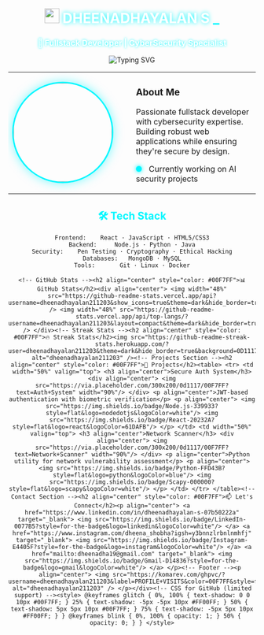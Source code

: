 <div align="center">

<!-- Matrix Background (will appear as image in GitHub) -->
<img src="https://media.giphy.com/media/ZVik7pBtu9dNS/giphy.gif" width="0" height="0">

<!-- Main Header with Glitch Effect -->
<h1>
  <img src="https://media.giphy.com/media/hvRJCLFzcasrR4ia7z/giphy.gif" width="30px"/>
  <span style="
    color: white;
    text-shadow: 0 0 10px #00F7FF;
    animation: glitch 3s infinite;
    position: relative;
    display: inline-block;
  ">DHEENADHAYALAN S</span>
  <span style="
    color: #00F7FF;
    animation: blink 1s infinite;
  ">_</span>
</h1>

<h3 style="
  color: white;
  text-shadow: 0 0 5px #00F7FF;
">🚀 Fullstack Developer | CyberSecurity Specialist</h3>

<!-- Animated Typing Effect -->
<img src="https://readme-typing-svg.demolab.com?font=Fira+Code&duration=4000&pause=500&color=00F7FF&width=500&lines=%7B+Turning+coffee+into+code+%7D;%7B+Building+scalable+web+apps+%7D;%7B+Learning+something+new+daily+%7D" alt="Typing SVG" />

<!-- Profile Section -->
<table align="center">
  <tr>
    <td width="50%">
      <img src="https://avatars.githubusercontent.com/u/YOUR_GITHUB_ID" width="200" style="
        border-radius: 50%;
        border: 3px solid #00F7FF;
        box-shadow: 0 0 20px rgba(0, 247, 255, 0.5);
      "/>
    </td>
    <td width="50%">
      <h3>About Me</h3>
      <p>Passionate fullstack developer with cybersecurity expertise. Building robust web applications while ensuring they're secure by design.</p>
      <p>
        <span style="
          display: inline-block;
          width: 12px;
          height: 12px;
          background: #00F7FF;
          border-radius: 50%;
          margin-right: 10px;
          box-shadow: 0 0 10px #00F7FF;
        "></span>
        Currently working on AI security projects
      </p>
    </td>
  </tr>
</table>

<!-- Skills Section -->
<h2 align="center" style="color: #00F7FF">🛠️ Tech Stack</h2>

```text
Frontend:    React · JavaScript · HTML5/CSS3
Backend:     Node.js · Python · Java
Security:    Pen Testing · Cryptography · Ethical Hacking
Databases:   MongoDB · MySQL
Tools:       Git · Linux · Docker

<!-- GitHub Stats --><h2 align="center" style="color: #00F7FF">📊 GitHub Stats</h2><div align="center"> <img width="48%" src="https://github-readme-stats.vercel.app/api?username=dheenadhayalan211203&show_icons=true&theme=dark&hide_border=true&bg_color=0d1117&title_color=00F7FF&icon_color=00F7FF&text_color=ffffff" /> <img width="48%" src="https://github-readme-stats.vercel.app/api/top-langs/?username=dheenadhayalan211203&layout=compact&theme=dark&hide_border=true&bg_color=0d1117&title_color=00F7FF&text_color=ffffff" /> </div><!-- Streak Stats --><h2 align="center" style="color: #00F7FF">🔥 Streak Stats</h2><img src="https://github-readme-streak-stats.herokuapp.com/?user=dheenadhayalan211203&theme=dark&hide_border=true&background=0D1117&stroke=00F7FF&ring=00F7FF&fire=00F7FF&currStreakLabel=00F7FF" alt="dheenadhayalan211203" /><!-- Projects Section --><h2 align="center" style="color: #00F7FF">🚀 Projects</h2><table> <tr> <td width="50%" valign="top"> <h3 align="center">Secure Auth System</h3> <div align="center"> <img src="https://via.placeholder.com/300x200/0d1117/00F7FF?text=Auth+System" width="90%"/> </div> <p align="center">JWT-based authentication with biometric verification</p> <p align="center"> <img src="https://img.shields.io/badge/Node.js-339933?style=flat&logo=nodedotjs&logoColor=white"/> <img src="https://img.shields.io/badge/React-20232A?style=flat&logo=react&logoColor=61DAFB"/> </p> </td> <td width="50%" valign="top"> <h3 align="center">Network Scanner</h3> <div align="center"> <img src="https://via.placeholder.com/300x200/0d1117/00F7FF?text=Network+Scanner" width="90%"/> </div> <p align="center">Python utility for network vulnerability assessment</p> <p align="center"> <img src="https://img.shields.io/badge/Python-FFD43B?style=flat&logo=python&logoColor=blue"/> <img src="https://img.shields.io/badge/Scapy-000000?style=flat&logo=scapy&logoColor=white"/> </p> </td> </tr> </table><!-- Contact Section --><h2 align="center" style="color: #00F7FF">📫 Let's Connect</h2><p align="center"> <a href="https://www.linkedin.com/in/dheenadhayalan-s-07b50222a" target="_blank"> <img src="https://img.shields.io/badge/LinkedIn-0077B5?style=for-the-badge&logo=linkedin&logoColor=white"/> </a> <a href="https://www.instagram.com/dheena_shobha?igsh=y3bnnzlrbnlnmhfj" target="_blank"> <img src="https://img.shields.io/badge/Instagram-E4405F?style=for-the-badge&logo=instagram&logoColor=white"/> </a> <a href="mailto:dheenadha19@gmail.com" target="_blank"> <img src="https://img.shields.io/badge/Gmail-D14836?style=for-the-badge&logo=gmail&logoColor=white"/> </a> </p><!-- Footer --><p align="center"> <img src="https://komarev.com/ghpvc/?username=dheenadhayalan211203&label=PROFILE+VISITS&color=00F7FF&style=flat" alt="dheenadhayalan211203" /> </p></div><!-- CSS for GitHub (limited support) --><style> @keyframes glitch { 0%, 100% { text-shadow: 0 0 10px #00F7FF; } 25% { text-shadow: -5px -5px 10px #FF00FF; } 50% { text-shadow: 5px 5px 10px #00F7FF; } 75% { text-shadow: -5px 5px 10px #FF00FF; } } @keyframes blink { 0%, 100% { opacity: 1; } 50% { opacity: 0; } } </style>
